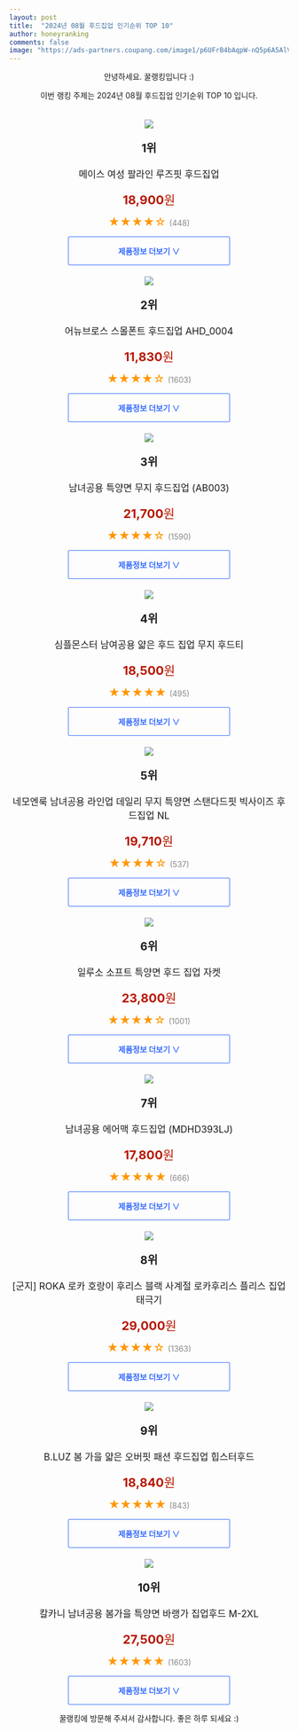 ```yaml
---
layout: post
title:  "2024년 08월 후드집업 인기순위 TOP 10"
author: honeyranking
comments: false
image: "https://ads-partners.coupang.com/image1/p6UFrB4bAqpW-nQ5p6A5AlVpZiLMZ7P1qs5MzZ4wfuRWTsvML_RmaoSkq1UldFZtNCfx2j0FKiVOwFviQCG4WEKZSrWpLeJaWazOcYiT-B9f3zPJmHEgg9unahbdODU9YuB2mDa1vKBobM34M0YVp8-YzwkkwqpUbv6NpiZbJ99FebPAgrVQTfecK-9rCDIAAufR7OaEmvTCgxIBmREItYFogle_AgyIuo8w6lGqU1fyayPAtBBUU_f_wmDkoeGRSyTuq_FE_Tu26KP19wMMZznwpfzRvgXX-DdsM6oYexxIuGLhJAnZwLRSZQJKyy8="
---
```

<p style="text-align: center;">안녕하세요. 꿀랭킹입니다 :)</p>
<p style="text-align: center;">이번 랭킹 주제는 2024년 08월 후드집업 인기순위 TOP 10 입니다.</p><center><img src="https://ads-partners.coupang.com/image1/p6UFrB4bAqpW-nQ5p6A5AlVpZiLMZ7P1qs5MzZ4wfuRWTsvML_RmaoSkq1UldFZtNCfx2j0FKiVOwFviQCG4WEKZSrWpLeJaWazOcYiT-B9f3zPJmHEgg9unahbdODU9YuB2mDa1vKBobM34M0YVp8-YzwkkwqpUbv6NpiZbJ99FebPAgrVQTfecK-9rCDIAAufR7OaEmvTCgxIBmREItYFogle_AgyIuo8w6lGqU1fyayPAtBBUU_f_wmDkoeGRSyTuq_FE_Tu26KP19wMMZznwpfzRvgXX-DdsM6oYexxIuGLhJAnZwLRSZQJKyy8=" style="margin-top:20px" /></center><p style="text-align: center; font-size: 20px"><b>1위</b></p><p style="text-align: center; font-size: 17px">메이스 여성 팔라인 루즈핏 후드집업</p><p style="text-align: center;"><span style="color: #b61800; font-size: 22px;"><b>18,900</b>원</span></p><p style="text-align: center;"><span style="color: #ff9600; font-size: 20px;">★★★★☆ </span><span style="color: #878787;">(448)</span></p><center><a href="https://link.coupang.com/re/AFFSDP?lptag=AF3899140&subid=honeyrank&pageKey=8291133405&itemId=23911480025&vendorItemId=90933850863&traceid=V0-153-d02a8833f318ad18&clickBeacon=ff7d9190-64f1-11ef-a6f8-f2bc72234b88%7E3&requestid=20240828130000785075366871&token=31850C%7CMIXED"><div style="font-size: 14px; display: inline-block; padding: 15px 90px; color: #346aff; border-radius: 2px; border: 1px solid #346aff; cursor: pointer;"><b>제품정보 더보기 &or;</b></div></a></center><center><img src="https://ads-partners.coupang.com/image1/2zmr_12e5NAu8Ate2wGecEU_5RL4fEozfbI3s3w_t1G7x4UHGalvTBlEz5wRQMPOnhnOCfsz-vshQxheM8QxVy4PyYjvbM4WGum4TA_5MbYDgJFnIkLxIaY4GQbHK285G5TrI1xKnHPkUXYXwWnF_cbStd4dcHzVc2BJwb315xUindx1mt84fjyFBoUCcd_rmDQBtBy1q0rroaGVDfsdXwjQhdTFBB4R286vvN6UQNFtgZ6b-Ew47x6KFDzuVtmAcpQNd-4SAzKE416kyKxJYTg=" style="margin-top:20px" /></center><p style="text-align: center; font-size: 20px"><b>2위</b></p><p style="text-align: center; font-size: 17px">어뉴브로스 스몰폰트 후드집업 AHD_0004</p><p style="text-align: center;"><span style="color: #b61800; font-size: 22px;"><b>11,830</b>원</span></p><p style="text-align: center;"><span style="color: #ff9600; font-size: 20px;">★★★★☆ </span><span style="color: #878787;">(1603)</span></p><center><a href="https://link.coupang.com/re/AFFSDP?lptag=AF3899140&subid=honeyrank&pageKey=6750418909&itemId=15786170115&vendorItemId=82999058114&traceid=V0-153-ab6adc6799c558c3&requestid=20240828130000785075366871&token=31850C%7CMIXED"><div style="font-size: 14px; display: inline-block; padding: 15px 90px; color: #346aff; border-radius: 2px; border: 1px solid #346aff; cursor: pointer;"><b>제품정보 더보기 &or;</b></div></a></center><center><img src="https://ads-partners.coupang.com/image1/CQixi8szpymCvIjrCcGqXmPhxACUW3Z5VqFiQPUKzecHmRyTWT6p-84U0R_rFSgf7vsl7nQuu5EGmVGnCjtM-5fE5YIWiZVCU53cMiSshOiHTCnaou97SXVnFhok0VuhUGKem3xgLpy7pitleRfs6s6tqYAcKJYBxefGxKqPQEKPLV0WOlTZTjNWBQ8lwZyBGFlt3adVw2FNwewVsiNpRKxVzQil0lDgCOTj_iAOUaKGU5-PV-HBHtq5Bi-HwJh_iBkKXgs6-sn-CPLkuNOzdZPHwPfIcLrErSd1rpUrmYpFeUYDkZ01TQ==" style="margin-top:20px" /></center><p style="text-align: center; font-size: 20px"><b>3위</b></p><p style="text-align: center; font-size: 17px">남녀공용 특양면 무지 후드집업 (AB003)</p><p style="text-align: center;"><span style="color: #b61800; font-size: 22px;"><b>21,700</b>원</span></p><p style="text-align: center;"><span style="color: #ff9600; font-size: 20px;">★★★★☆ </span><span style="color: #878787;">(1590)</span></p><center><a href="https://link.coupang.com/re/AFFSDP?lptag=AF3899140&subid=honeyrank&pageKey=272103293&itemId=856332362&vendorItemId=5173490461&traceid=V0-153-cdec104c34f0d49a&requestid=20240828130000785075366871&token=31850C%7CMIXED"><div style="font-size: 14px; display: inline-block; padding: 15px 90px; color: #346aff; border-radius: 2px; border: 1px solid #346aff; cursor: pointer;"><b>제품정보 더보기 &or;</b></div></a></center><center><img src="https://ads-partners.coupang.com/image1/aEO-cwVza5XhLH7_aHWsEGA59txK8gXWCgjz5kHqwPXU3yYmWnz-h7qVkBhb3DhcDiEDkVOi7AuMADZLtyW_Up_JERyYusQcIDLyIBsTcYskFXH0edYrvgK2mGkPMvesJxvRJ9eeHQlbJ8MkST-H-cTAdf9JGeLveOXPHBdKXcOoMZI-jjw-6AXC8LF8tISxPjWA8RUBAfGDga9qkzzYu8W7TsnwydK3Y9Q49Q5W3fJFabaCVoDbRbElKjxL9feCbqbr2mVY-QPfLuVvCPpXJ973fBhfJy2b8eqiA3B9vGEMrw8gyTPYbUJWm6MpxGA=" style="margin-top:20px" /></center><p style="text-align: center; font-size: 20px"><b>4위</b></p><p style="text-align: center; font-size: 17px">심플몬스터 남여공용 얇은 후드 집업 무지 후드티</p><p style="text-align: center;"><span style="color: #b61800; font-size: 22px;"><b>18,500</b>원</span></p><p style="text-align: center;"><span style="color: #ff9600; font-size: 20px;">★★★★★ </span><span style="color: #878787;">(495)</span></p><center><a href="https://link.coupang.com/re/AFFSDP?lptag=AF3899140&subid=honeyrank&pageKey=8217681973&itemId=23609806701&vendorItemId=90635472988&traceid=V0-153-bacc8b78cf0d7a72&clickBeacon=ff7db8a0-64f1-11ef-b8eb-f1f61640eb4e%7E3&requestid=20240828130000785075366871&token=31850C%7CMIXED"><div style="font-size: 14px; display: inline-block; padding: 15px 90px; color: #346aff; border-radius: 2px; border: 1px solid #346aff; cursor: pointer;"><b>제품정보 더보기 &or;</b></div></a></center><center><img src="https://ads-partners.coupang.com/image1/UNu3MpO3SXkM8IZ6UNncLwobR8RMqvBXgZY7iIPM1Rk61z31sJTfG8YiPdStsztwp8BZYZ4pBZDagzClTtdHJOZ55bGWne_1N1AITa_HM1edKScZybJR4KjNB9HtmFBEjdnH7qaU-xLDlSLIUrP_HKDSx5kOfe0HtayX77ge3hVi7QZwqUlZZbl-cEuwD4QCpd9dtzUtDB3OOGBdKXGTf67yujeEzbideWCJlknP1eSXhUhXQnSHtATyUds4WhwIh5D8CX2mLZb044p8KGUoe-EDDiWxymN5a-zOAp7BqQWaxrS4U51dE7NH" style="margin-top:20px" /></center><p style="text-align: center; font-size: 20px"><b>5위</b></p><p style="text-align: center; font-size: 17px">네모엔룩 남녀공용 라인업 데일리 무지 특양면 스탠다드핏 빅사이즈 후드집업 NL</p><p style="text-align: center;"><span style="color: #b61800; font-size: 22px;"><b>19,710</b>원</span></p><p style="text-align: center;"><span style="color: #ff9600; font-size: 20px;">★★★★☆ </span><span style="color: #878787;">(537)</span></p><center><a href="https://link.coupang.com/re/AFFSDP?lptag=AF3899140&subid=honeyrank&pageKey=7899606645&itemId=21646209072&vendorItemId=88696983516&traceid=V0-153-e63db133a5fe0ddb&requestid=20240828130000785075366871&token=31850C%7CMIXED"><div style="font-size: 14px; display: inline-block; padding: 15px 90px; color: #346aff; border-radius: 2px; border: 1px solid #346aff; cursor: pointer;"><b>제품정보 더보기 &or;</b></div></a></center><center><img src="https://ads-partners.coupang.com/image1/5ukoD1VrIYIEXSfc5pesGQB554ib7x_ap7HgMfvuSMOryxd79P5NuBx0L59KnfY2KwGKnbvMbawzTi39fqz2_tjT8TC-KwkCXU-x0p8dDFb9hRiUzlNMUyPOHJ228LrzF-_miqyNuaek66HHCJytP_8-Kp24wkrPUqL6FoZwo17dspyHmgZntT-G53yLQ-RDhJXELeWcxvhJNW9YN0JaGewvcptjGDAlXqjwHqBBY0w5GjtL2XBCluQi-RsC65cjElQSovgJVrybpANFu8Pk_Um-dfhhG57RObTNtsvyVmLaRNQQpUhHTeggnKUkTBE=" style="margin-top:20px" /></center><p style="text-align: center; font-size: 20px"><b>6위</b></p><p style="text-align: center; font-size: 17px">일루소 소프트 특양면 후드 집업 자켓</p><p style="text-align: center;"><span style="color: #b61800; font-size: 22px;"><b>23,800</b>원</span></p><p style="text-align: center;"><span style="color: #ff9600; font-size: 20px;">★★★★☆ </span><span style="color: #878787;">(1001)</span></p><center><a href="https://link.coupang.com/re/AFFSDP?lptag=AF3899140&subid=honeyrank&pageKey=7523553058&itemId=19737673676&vendorItemId=86938751893&traceid=V0-153-0a4f2014f0551b9a&clickBeacon=ff7db8a0-64f1-11ef-9c50-15a661976f91%7E3&requestid=20240828130000785075366871&token=31850C%7CMIXED"><div style="font-size: 14px; display: inline-block; padding: 15px 90px; color: #346aff; border-radius: 2px; border: 1px solid #346aff; cursor: pointer;"><b>제품정보 더보기 &or;</b></div></a></center><center><img src="https://ads-partners.coupang.com/image1/7xTI7puUF2QWR1PT735oz3eOe_GLNGfYf3D74Y5CyzSZo6fbbSkglAeIZhjgWcKkPsrnlRb5VDzieyOOl5Um0HpbgTWM0A45BrA5XNx0Hz_V6Z9jLYgl3AGiPwbPIhJ7byVQSPGZSkxYle1bs-C5A_MRW70v2IbpBICYRLtws-xhXk2DSGtxfd2pkvBVIwZzgFbnLXheYOQChQWURN2HscvbEOqTwFnCoptNLt5nWqpMqkFJjCsNON7tClg-HIex5wcTCkhuhZQxBxA-OAemtIwELCG-TMW4y0eaPHtKs6p-Dre7OyPT-edp" style="margin-top:20px" /></center><p style="text-align: center; font-size: 20px"><b>7위</b></p><p style="text-align: center; font-size: 17px">남녀공용 에어맥 후드집업 (MDHD393LJ)</p><p style="text-align: center;"><span style="color: #b61800; font-size: 22px;"><b>17,800</b>원</span></p><p style="text-align: center;"><span style="color: #ff9600; font-size: 20px;">★★★★★ </span><span style="color: #878787;">(666)</span></p><center><a href="https://link.coupang.com/re/AFFSDP?lptag=AF3899140&subid=honeyrank&pageKey=7539362442&itemId=19815296286&vendorItemId=87017938379&traceid=V0-153-641cf29f3e4ad518&requestid=20240828130000785075366871&token=31850C%7CMIXED"><div style="font-size: 14px; display: inline-block; padding: 15px 90px; color: #346aff; border-radius: 2px; border: 1px solid #346aff; cursor: pointer;"><b>제품정보 더보기 &or;</b></div></a></center><center><img src="https://ads-partners.coupang.com/image1/e0ArKIKpHY9omj0fe7CWdZR-ZSEX8GqfMdGehQe0lvW9u6mwbjs1-8Wwza80a2pQywAkq7TST44-Dy-_ndm0BmmxZgd36BsXRbGt-NKPa5wPsWNpN6uKQYwD3dpwBNJWwtfgo5CxLwU3HkGwal5AS-3Cw-SGDUXsjoL7cPZz5jwIkiRAHmfgLc8ggEcs5kXzvltvtFFD3u9YGQKeJb8aaBpMM1sb4Qa2qxJ-S5AWmVBpDOzNwU6M1hDZr6zRfsKQV6kCGDzejzfJmWo6Iq3cBg7yEmtJpCCTnlTERLd-QRpu1xO7HRtf0wVax9nOqA==" style="margin-top:20px" /></center><p style="text-align: center; font-size: 20px"><b>8위</b></p><p style="text-align: center; font-size: 17px">[군지] ROKA 로카 호랑이 후리스 블랙 사계절 로카후리스 플리스 집업 태극기</p><p style="text-align: center;"><span style="color: #b61800; font-size: 22px;"><b>29,000</b>원</span></p><p style="text-align: center;"><span style="color: #ff9600; font-size: 20px;">★★★★☆ </span><span style="color: #878787;">(1363)</span></p><center><a href="https://link.coupang.com/re/AFFSDP?lptag=AF3899140&subid=honeyrank&pageKey=7035496914&itemId=17379238988&vendorItemId=84548949063&traceid=V0-153-40c9685a7c658c3a&clickBeacon=ff7db8a0-64f1-11ef-8f54-3d8d1fac989a%7E3&requestid=20240828130000785075366871&token=31850C%7CMIXED"><div style="font-size: 14px; display: inline-block; padding: 15px 90px; color: #346aff; border-radius: 2px; border: 1px solid #346aff; cursor: pointer;"><b>제품정보 더보기 &or;</b></div></a></center><center><img src="https://ads-partners.coupang.com/image1/lUhapNmKg4VtmrF0lXMFYHHWlC_J1ZEt5dmR0KLs6GybXYkPikrm_l-NeGhIFsmqif3chtqd4XvirAjYcijvV_Dddxgr-ZvplHsg_cU5B6woE7xbkuYbSmSQdEt1wmWhzYA9CSeLCzjzWVkpGcOiLLLupDvX10tZZ1nxpmUKf-qwyfE_mCkVf9G9sSkqC_OARDmk5lfCHMjlhVevtitrusy7c1jqKihFACq_MJ3fb2Cs9MSe41qoRI-CIkbKmFul43hXaWL1DPjpFVXDZmk8fDTpfxGLr3Ww0FrRhYLrgMMYFNESqoVtjU91" style="margin-top:20px" /></center><p style="text-align: center; font-size: 20px"><b>9위</b></p><p style="text-align: center; font-size: 17px">B.LUZ 봄 가을 얇은 오버핏 패션 후드집업 힙스터후드</p><p style="text-align: center;"><span style="color: #b61800; font-size: 22px;"><b>18,840</b>원</span></p><p style="text-align: center;"><span style="color: #ff9600; font-size: 20px;">★★★★★ </span><span style="color: #878787;">(843)</span></p><center><a href="https://link.coupang.com/re/AFFSDP?lptag=AF3899140&subid=honeyrank&pageKey=7939250287&itemId=21861962101&vendorItemId=88910165987&traceid=V0-153-cc905c97d28e362c&requestid=20240828130000785075366871&token=31850C%7CMIXED"><div style="font-size: 14px; display: inline-block; padding: 15px 90px; color: #346aff; border-radius: 2px; border: 1px solid #346aff; cursor: pointer;"><b>제품정보 더보기 &or;</b></div></a></center><center><img src="https://ads-partners.coupang.com/image1/-sZBMqOZFbNCLTQK-tBayZUdar1a-keqVwNLHyxIkf8A8WVfiQbVp1nl2rXdrgBX2FyVRPSYnXL_umXYNFDlmlMJvbK96VpcSywMlab8Sq9TX_Me4MT5MtuUsnMfruJdJZ3_KkbzsvpcBSzn9lwj5Ya1kwRYOqixFhJblMnMnBv-RATItj5qnDThrvDp5tL2jZ82U-0a0yz-jHLT7lpeKANiAC0Qe3TKcQ7p-RUWwFggarcfJ8Q63WaJT_rZOWU4dpw5rDGF_5iSjLMk4jJCdLQD5gV3KvWJCm9CcFm5feovFqu9OmM13gyfmHpOzw==" style="margin-top:20px" /></center><p style="text-align: center; font-size: 20px"><b>10위</b></p><p style="text-align: center; font-size: 17px">칼카니 남녀공용 봄가을 특양면 바랭가 집업후드 M-2XL</p><p style="text-align: center;"><span style="color: #b61800; font-size: 22px;"><b>27,500</b>원</span></p><p style="text-align: center;"><span style="color: #ff9600; font-size: 20px;">★★★★★ </span><span style="color: #878787;">(1603)</span></p><center><a href="https://link.coupang.com/re/AFFSDP?lptag=AF3899140&subid=honeyrank&pageKey=7614470480&itemId=20174155635&vendorItemId=88038427975&traceid=V0-153-1bc4509a748cd970&clickBeacon=ff7db8a0-64f1-11ef-8f44-7ce20492797b%7E3&requestid=20240828130000785075366871&token=31850C%7CMIXED"><div style="font-size: 14px; display: inline-block; padding: 15px 90px; color: #346aff; border-radius: 2px; border: 1px solid #346aff; cursor: pointer;"><b>제품정보 더보기 &or;</b></div></a></center><p style="text-align: center;">꿀랭킹에 방문해 주셔서 감사합니다. 좋은 하루 되세요 :)</p>
